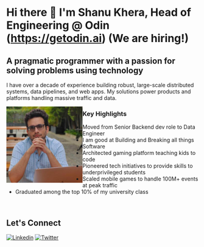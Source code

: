 # Hi there 👋 I'm Shanu Khera, Head of Engineering @ Odin (https://getodin.ai) (We are hiring!)

## A pragmatic programmer with a passion for solving problems using technology

I have over a decade of experience building robust, large-scale distributed systems, data pipelines, and web apps. 
My solutions power products and platforms handling massive traffic and data.

<div>
  <img src="https://raw.githubusercontent.com/khera-shanu/khera-shanu/main/profile.jpeg" width="200px" align="left">
</div>

### Key Highlights

- Moved from Senior Backend dev role to Data Engineer
- I am good at Building and Breaking all things Software
- Architected gaming platform teaching kids to code
- Pioneered tech initiatives to provide skills to underprivileged students
- Scaled mobile games to handle 100M+ events at peak traffic 
- Graduated among the top 10% of my university class

<br/>

## Let's Connect

[![Linkedin](https://img.shields.io/badge/LinkedIn-0077B5?style=for-the-badge&logo=linkedin&logoColor=white)](https://www.linkedin.com/in/khera-shanu)
[![Twitter](https://img.shields.io/badge/Twitter-1DA1F2?style=for-the-badge&logo=twitter&logoColor=white)](https://twitter.com/kherashanu)
